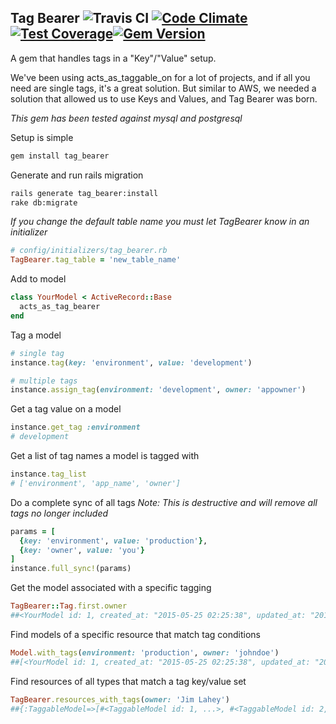 ## Tag Bearer ![Travis CI](https://travis-ci.org/dsjellz/tag_bearer.svg?branch=master "Build Status") [![Code Climate](https://codeclimate.com/github/dsjellz/tag_bearer/badges/gpa.svg)](https://codeclimate.com/github/dsjellz/tag_bearer) [![Test Coverage](https://codeclimate.com/github/dsjellz/tag_bearer/badges/coverage.svg)](https://codeclimate.com/github/dsjellz/tag_bearer/coverage)[![Gem Version](https://badge.fury.io/rb/tag_bearer.svg)](http://badge.fury.io/rb/tag_bearer)
A gem that handles tags in a "Key"/"Value" setup.

We've been using acts_as_taggable_on for a lot of projects, and if all you need are single tags, it's a great solution. But similar to AWS, we needed a solution that allowed us to use Keys and Values, and Tag Bearer was born.

*This gem has been tested against mysql and postgresql*

Setup is simple

``` bash
gem install tag_bearer
```

Generate and run rails migration
```bash
rails generate tag_bearer:install
rake db:migrate
```

*If you change the default table name you must let TagBearer know in an initializer*
```ruby
# config/initializers/tag_bearer.rb
TagBearer.tag_table = 'new_table_name'
```

Add to model
```ruby
class YourModel < ActiveRecord::Base
  acts_as_tag_bearer
end
```

Tag a model
```ruby
# single tag
instance.tag(key: 'environment', value: 'development')

# multiple tags
instance.assign_tag(environment: 'development', owner: 'appowner')

```

Get a tag value on a model
```ruby
instance.get_tag :environment
# development
```

Get a list of tag names a model is tagged with
```ruby
instance.tag_list
# ['environment', 'app_name', 'owner']
```

Do a complete sync of all tags
*Note: This is destructive and will remove all tags no longer included*
```ruby
params = [
  {key: 'environment', value: 'production'},
  {key: 'owner', value: 'you'}
]
instance.full_sync!(params)
```

Get the model associated with a specific tagging
```ruby
TagBearer::Tag.first.owner
##<YourModel id: 1, created_at: "2015-05-25 02:25:38", updated_at: "2015-05-25 02:25:38">
```

Find models of a specific resource that match tag conditions
```ruby
Model.with_tags(environment: 'production', owner: 'johndoe')
##[<YourModel id: 1, created_at: "2015-05-25 02:25:38", updated_at: "2015-05-25 02:25:38">]
```

Find resources of all types that match a tag key/value set
```ruby
TagBearer.resources_with_tags(owner: 'Jim Lahey')
##{:TaggableModel=>[#<TaggableModel id: 1, ...>, #<TaggableModel id: 2, ....>], :AnotherTaggableModel=>[#<AnotherTaggableModel id: 1, ...>]}
```
